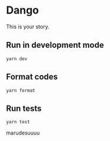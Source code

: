 # Dango

This is your story.

## Run in development mode

```
yarn dev
```

## Format codes

```
yarn format
```

## Run tests

```
yarn test
```
marudesuuuu